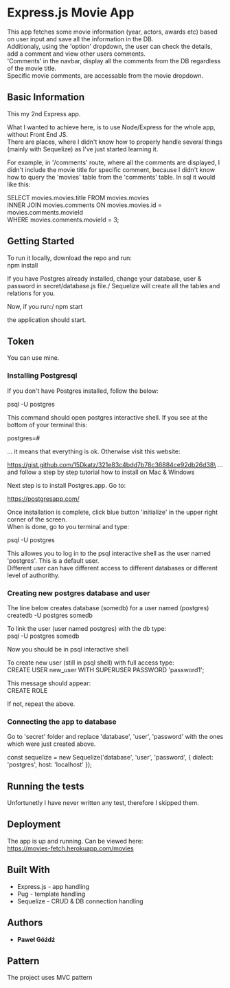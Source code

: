# Express.js Movie App

This app fetches some movie information (year, actors, awards etc) based on user input and save all the information in the DB.\
Additionaly, using the 'option' dropdown, the user can check the details, add a comment and view other users comments.\
'Comments' in the navbar, display all the comments from the DB regardless of the movie title.\
Specific movie comments, are accessable from the movie dropdown.

## Basic Information
This my 2nd Express app.

What I wanted to achieve here, is to use Node/Express for the whole app, without Front End JS.\
There are places, where I didn't know how to properly handle several things (mainly with Sequelize) as I've just started learning it.

For example, in '/comments' route, where all the comments are displayed, I didn't include the movie title for specific comment, because I didn't know how to query the 'movies' table from the 'comments' table. In sql it would like this:

SELECT movies.movies.title FROM movies.movies\
	INNER JOIN movies.comments ON movies.movies.id = movies.comments.movieId\
WHERE movies.comments.movieId = 3;

## Getting Started

To run it locally, download the repo and run:\
npm install

If you have Postgres already installed, change your database, user & password in secret/database.js file./
Sequelize will create all the tables and relations for you.

Now, if you run:/
npm start

the application should start.

## Token
You can use mine.

### Installing Postgresql

If you don't have Postgres installed, follow the below:

psql -U postgres

This command should open postgres interactive shell. If you see at the bottom of your terminal this:

postgres=#

... it means that everything is ok. Otherwise visit this website:

https://gist.github.com/15Dkatz/321e83c4bdd7b78c36884ce92db26d38\
... and follow a step by step tutorial how to install on Mac & Windows

Next step is to install Postgres.app. Go to:

https://postgresapp.com/

Once installation is complete, click blue button 'initialize' in the upper right corner of the screen.\
When is done, go to you terminal and type:

psql -U postgres

This allowes you to log in to the psql interactive shell as the user named 'postgres'. This is a default user.\
Different user can have different access to different databases or different level of authorithy.

### Creating new postgres database and user

The line below creates database (somedb) for a user named (postgres)\
createdb -U postgres somedb

To link the user (user named postgres) with the db type:\
psql -U postgres somedb

Now you should be in psql interactive shell

To create new user (still in psql shell) with full access type:\
CREATE USER new_user WITH SUPERUSER PASSWORD 'password1';

This message should appear:\
CREATE ROLE

If not, repeat the above.

### Connecting the app to database
Go to 'secret' folder and replace 'database', 'user', 'password' with the ones which were just created above.

const sequelize = new Sequelize('database', 'user', 'password', {
  dialect: 'postgres', host: 'localhost'
});

## Running the tests

Unfortunetly I have never written any test, therefore I skipped them.

## Deployment

The app is up and running. Can be viewed here:\
https://movies-fetch.herokuapp.com/movies

## Built With

* Express.js - app handling
* Pug - template handling
* Sequelize - CRUD & DB connection handling

## Authors

* **Paweł Góźdź**

## Pattern

The project uses MVC pattern
